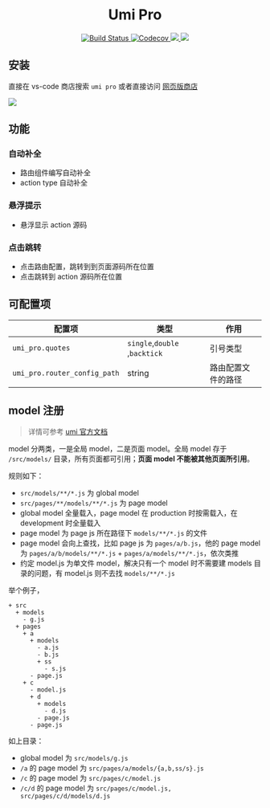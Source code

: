 <h1 align="center">Umi Pro</h1>
<p align="center">
    <a href="https://travis-ci.org/umijs/vscode-extension-umi-pro" target="_blank">
      <img src="https://img.shields.io/travis/umijs/vscode-extension-umi-pro/master.svg?style=flat-square" alt="Build Status">
    </a>
    <a href="https://codecov.io/gh/umijs/vscode-extension-umi-pro" target="_blank">
      <img src="https://img.shields.io/codecov/c/github/umijs/vscode-extension-umi-pro/master.svg?style=flat-square" alt="Codecov">
    </a>
    <a href="https://github.com/umijs/vscode-extension-umi-pro/blob/master/LICENSE">
     <img src="https://img.shields.io/github/license/umijs/vscode-extension-umi-pro.svg">
    </a>
    <a href="https://marketplace.visualstudio.com/items?itemName=DiamondYuan.umi-pro" target="_blank">
      <img src="https://img.shields.io/visual-studio-marketplace/v/DiamondYuan.umi-pro.svg">
    </a>
</p>

## 安装

直接在 vs-code 商店搜索 `umi pro` 或者直接访问 [网页版商店](https://marketplace.visualstudio.com/items?itemName=DiamondYuan.umi-pro)

![](https://user-images.githubusercontent.com/9692408/57577593-072c0380-74ad-11e9-9151-44b5c4eb7550.png)

## 功能

### 自动补全

- 路由组件编写自动补全
- action type 自动补全

### 悬浮提示

- 悬浮显示 action 源码

### 点击跳转

- 点击路由配置，跳转到到页面源码所在位置
- 点击跳转到 action 源码所在位置

## 可配置项

| 配置项                       | 类型                          | 作用               |
| ---------------------------- | ----------------------------- | ------------------ |
| `umi_pro.quotes`             | `single`,`double` ,`backtick` | 引号类型           |
| `umi_pro.router_config_path` | string                        | 路由配置文件的路径 |

## model 注册

> 详情可参考 [umi 官方文档](https://umijs.org/zh/guide/with-dva.html#model-%E6%B3%A8%E5%86%8C)

model 分两类，一是全局 model，二是页面 model。全局 model 存于 `/src/models/` 目录，所有页面都可引用；**页面 model 不能被其他页面所引用**。

规则如下：

- `src/models/**/*.js` 为 global model
- `src/pages/**/models/**/*.js` 为 page model
- global model 全量载入，page model 在 production 时按需载入，在 development 时全量载入
- page model 为 page js 所在路径下 `models/**/*.js` 的文件
- page model 会向上查找，比如 page js 为 `pages/a/b.js`，他的 page model 为 `pages/a/b/models/**/*.js` + `pages/a/models/**/*.js`，依次类推
- 约定 model.js 为单文件 model，解决只有一个 model 时不需要建 models 目录的问题，有 model.js 则不去找 `models/**/*.js`

举个例子，

```
+ src
  + models
    - g.js
  + pages
    + a
      + models
        - a.js
        - b.js
        + ss
          - s.js
      - page.js
    + c
      - model.js
      + d
        + models
          - d.js
        - page.js
      - page.js
```

如上目录：

- global model 为 `src/models/g.js`
- `/a` 的 page model 为 `src/pages/a/models/{a,b,ss/s}.js`
- `/c` 的 page model 为 `src/pages/c/model.js`
- `/c/d` 的 page model 为 `src/pages/c/model.js, src/pages/c/d/models/d.js`
